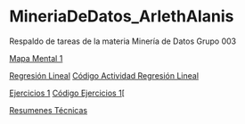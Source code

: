 # MineriaDeDatos_ArlethAlanis
Respaldo de tareas de la materia Minería de Datos Grupo 003

[Mapa Mental 1](https://github.com/ArlethAlanisAguirre/MineriaDeDatos_ArlethAlanis/blob/master/MapaMental_1_1801925.pdf)

[Regresión Lineal](https://github.com/armandios/armando/blob/master/Presentacion_%7BRegresion%7D_%7BN.%20de%20equipo%7D.pdf)
[Código Actividad Regresión Lineal](https://github.com/soloSergioo/Mineria_de_Datos/blob/master/RegresionL_Temp.ipynb)

[Ejercicios 1](https://github.com/OmarAlejandroGarzaEspinosa/MineriaDeDatos_OmarGarza_1931548/blob/master/Ejercicios1_%7B03%7D_%7B03%7D.pdf)
[Código Ejercicios 1](https://github.com/armandios/armando/blob/master/Ejercicios_1.ipynb)[

[Resumenes Técnicas](https://github.com/ArlethAlanisAguirre/MineriaDeDatos_ArlethAlanis/blob/master/Resumenes_1801925.pdf)
